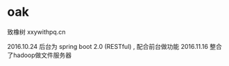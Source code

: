 # oak
致橡树   xxywithpq.cn

2016.10.24 后台为 spring boot 2.0 (RESTful) , 配合前台做功能
2016.11.16 整合了hadoop做文件服务器